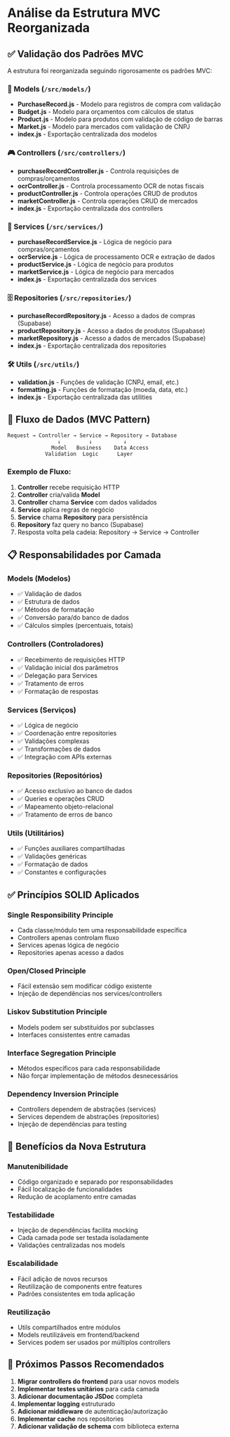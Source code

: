 # Análise da Estrutura MVC Reorganizada

## ✅ Validação dos Padrões MVC

A estrutura foi reorganizada seguindo rigorosamente os padrões MVC:

### 📁 Models (`/src/models/`)
- **PurchaseRecord.js** - Modelo para registros de compra com validação
- **Budget.js** - Modelo para orçamentos com cálculos de status
- **Product.js** - Modelo para produtos com validação de código de barras
- **Market.js** - Modelo para mercados com validação de CNPJ
- **index.js** - Exportação centralizada dos modelos

### 🎮 Controllers (`/src/controllers/`)
- **purchaseRecordController.js** - Controla requisições de compras/orçamentos
- **ocrController.js** - Controla processamento OCR de notas fiscais
- **productController.js** - Controla operações CRUD de produtos
- **marketController.js** - Controla operações CRUD de mercados
- **index.js** - Exportação centralizada dos controllers

### 🔧 Services (`/src/services/`)
- **purchaseRecordService.js** - Lógica de negócio para compras/orçamentos
- **ocrService.js** - Lógica de processamento OCR e extração de dados
- **productService.js** - Lógica de negócio para produtos
- **marketService.js** - Lógica de negócio para mercados
- **index.js** - Exportação centralizada dos services

### 🗄️ Repositories (`/src/repositories/`)
- **purchaseRecordRepository.js** - Acesso a dados de compras (Supabase)
- **productRepository.js** - Acesso a dados de produtos (Supabase)
- **marketRepository.js** - Acesso a dados de mercados (Supabase)
- **index.js** - Exportação centralizada dos repositories

### 🛠️ Utils (`/src/utils/`)
- **validation.js** - Funções de validação (CNPJ, email, etc.)
- **formatting.js** - Funções de formatação (moeda, data, etc.)
- **index.js** - Exportação centralizada das utilities

## 🔄 Fluxo de Dados (MVC Pattern)

```
Request → Controller → Service → Repository → Database
                ↓         ↓          ↓
              Model   Business    Data Access
            Validation  Logic      Layer
```

### Exemplo de Fluxo:
1. **Controller** recebe requisição HTTP
2. **Controller** cria/valida **Model**
3. **Controller** chama **Service** com dados validados
4. **Service** aplica regras de negócio
5. **Service** chama **Repository** para persistência
6. **Repository** faz query no banco (Supabase)
7. Resposta volta pela cadeia: Repository → Service → Controller

## 📋 Responsabilidades por Camada

### Models (Modelos)
- ✅ Validação de dados
- ✅ Estrutura de dados
- ✅ Métodos de formatação
- ✅ Conversão para/do banco de dados
- ✅ Cálculos simples (percentuais, totais)

### Controllers (Controladores)
- ✅ Recebimento de requisições HTTP
- ✅ Validação inicial dos parâmetros
- ✅ Delegação para Services
- ✅ Tratamento de erros
- ✅ Formatação de respostas

### Services (Serviços)
- ✅ Lógica de negócio
- ✅ Coordenação entre repositories
- ✅ Validações complexas
- ✅ Transformações de dados
- ✅ Integração com APIs externas

### Repositories (Repositórios)
- ✅ Acesso exclusivo ao banco de dados
- ✅ Queries e operações CRUD
- ✅ Mapeamento objeto-relacional
- ✅ Tratamento de erros de banco

### Utils (Utilitários)
- ✅ Funções auxiliares compartilhadas
- ✅ Validações genéricas
- ✅ Formatação de dados
- ✅ Constantes e configurações

## ✅ Princípios SOLID Aplicados

### Single Responsibility Principle
- Cada classe/módulo tem uma responsabilidade específica
- Controllers apenas controlam fluxo
- Services apenas lógica de negócio
- Repositories apenas acesso a dados

### Open/Closed Principle
- Fácil extensão sem modificar código existente
- Injeção de dependências nos services/controllers

### Liskov Substitution Principle
- Models podem ser substituídos por subclasses
- Interfaces consistentes entre camadas

### Interface Segregation Principle
- Métodos específicos para cada responsabilidade
- Não forçar implementação de métodos desnecessários

### Dependency Inversion Principle
- Controllers dependem de abstrações (services)
- Services dependem de abstrações (repositories)
- Injeção de dependências para testing

## 🚀 Benefícios da Nova Estrutura

### Manutenibilidade
- Código organizado e separado por responsabilidades
- Fácil localização de funcionalidades
- Redução de acoplamento entre camadas

### Testabilidade
- Injeção de dependências facilita mocking
- Cada camada pode ser testada isoladamente
- Validações centralizadas nos models

### Escalabilidade
- Fácil adição de novos recursos
- Reutilização de components entre features
- Padrões consistentes em toda aplicação

### Reutilização
- Utils compartilhados entre módulos
- Models reutilizáveis em frontend/backend
- Services podem ser usados por múltiplos controllers

## 📝 Próximos Passos Recomendados

1. **Migrar controllers do frontend** para usar novos models
2. **Implementar testes unitários** para cada camada
3. **Adicionar documentação JSDoc** completa
4. **Implementar logging** estruturado
5. **Adicionar middleware** de autenticação/autorização
6. **Implementar cache** nos repositories
7. **Adicionar validação de schema** com biblioteca externa
